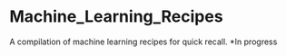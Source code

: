 # Machine_Learning_Recipes
A compilation of machine learning recipes for quick recall. *In progress
